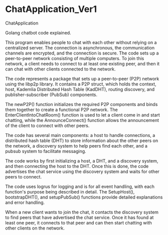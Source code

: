 # ChatApplication_Ver1
ChatApplication

Golang chatbot code explained.

This program enables people to chat with each other without relying on a centralized server. The connection is asynchronous, the communication channels are encrypted, and the connection is secure.
The code sets up a peer-to-peer network consisting of multiple computers. To join this network, a client needs to connect to at least one existing peer, and then it can chat with other clients connected to the network.

The code represents a package that sets up a peer-to-peer (P2P) network using the libp2p library. It contains a P2P struct, which holds the context, host, Kademlia Distributed Hash Table (KadDHT), routing discovery, and publisher-subscriber (PubSub) components.

The newP2P() function initializes the required P2P components and binds them together to create a functional P2P network. The EnterClientIntoChatRoom() function is used to let a client come in and start chatting, while the AnnounceConnect() function allows the announcement of the client to connect with other peers.

The code has several main components: a host to handle connections, a distributed hash table (DHT) to store information about the other peers on the network, a discovery system to help peers find each other, and a pubsub system to facilitate messaging.

The code works by first initializing a host, a DHT, and a discovery system, and then connecting the host to the DHT. Once this is done, the code advertises the chat service using the discovery system and waits for other peers to connect.

The code uses logrus for logging and is for all event handling, with each function's purpose being described in detail. The SetupHost(), bootstrapDHT(), and setupPubSub() functions provide detailed explanations and error handling.

When a new client wants to join the chat, it contacts the discovery system to find peers that have advertised the chat service. Once it has found at least one peer, it connects to that peer and can then start chatting with other clients on the network.
